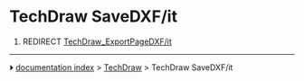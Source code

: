 # TechDraw SaveDXF/it
1.  REDIRECT [TechDraw_ExportPageDXF/it](TechDraw_ExportPageDXF/it.md)



---
⏵ [documentation index](../README.md) > [TechDraw](TechDraw_Workbench.md) > TechDraw SaveDXF/it
